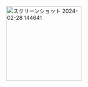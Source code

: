 <img width="198" alt="スクリーンショット 2024-02-28 144641" src="https://github.com/ryu1og/QuickCount/assets/159748703/07729429-65f5-4a42-a9ea-c22676de1648">
